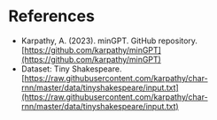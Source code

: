 # References

- Karpathy, A. (2023). minGPT. GitHub repository. [https://github.com/karpathy/minGPT](https://github.com/karpathy/minGPT)
- Dataset: Tiny Shakespeare. [https://raw.githubusercontent.com/karpathy/char-rnn/master/data/tinyshakespeare/input.txt](https://raw.githubusercontent.com/karpathy/char-rnn/master/data/tinyshakespeare/input.txt)
